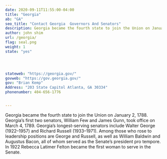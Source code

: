 ```yaml
---
date: 2020-09-11T11:55:00-04:00
title: "Georgia"
ab: "GA"
seo_title: "Contact Georgia  Governors And Senators"
description: Georgia became the fourth state to join the Union on January 2, 1788. Georgia’s first two senators, William Few and James Gunn, took office on March 4, 1789. Georgia’s longest-serving senators include Walter George (1922–1957) and Richard Russell (1933–1971). 
author: john shim
url: /georgia/
flag: seal.png
weight: 1
state: "yes"




stateweb: "https://georgia.gov/"
govweb: "https://gov.georgia.gov/"
gov: "Brian Kemp"
Address: "203 State Capitol Atlanta, GA 30334"
phonenumber: 404-656-1776


---
```

Georgia became the fourth state to join the Union on January 2, 1788. Georgia’s first two senators, William Few and James Gunn, took office on March 4, 1789. Georgia’s longest-serving senators include Walter George (1922–1957) and Richard Russell (1933–1971). Among those who rose to leadership positions are George and Russell, as well as William Baldwin and Augustus Bacon, all of whom served as the Senate’s president pro tempore. In 1922 Rebecca Latimer Felton became the first woman to serve in the Senate.